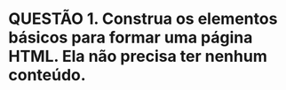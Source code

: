 # QUESTÃO 1. Construa os elementos básicos para formar uma página HTML. Ela não precisa ter nenhum conteúdo.
